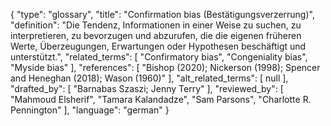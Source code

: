 {
    "type": "glossary",
    "title": "Confirmation bias (Bestätigungsverzerrung)",
    "definition": "Die Tendenz, Informationen in einer Weise zu suchen, zu interpretieren, zu bevorzugen und abzurufen, die die eigenen früheren Werte, Überzeugungen, Erwartungen oder Hypothesen beschäftigt und unterstützt.",
    "related_terms": [
        "Confirmatory bias",
        "Congeniality bias",
        "Myside bias"
    ],
    "references": [
        "Bishop (2020); Nickerson (1998); Spencer and Heneghan (2018); Wason (1960)"
    ],
    "alt_related_terms": [
        null
    ],
    "drafted_by": [
        "Barnabas Szaszi; Jenny Terry"
    ],
    "reviewed_by": [
        "Mahmoud Elsherif",
        "Tamara Kalandadze",
        "Sam Parsons",
        "Charlotte R. Pennington"
    ],
    "language": "german"
}

